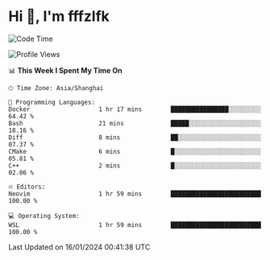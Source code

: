 # Hi 👋, I'm fffzlfk

<!--START_SECTION:waka-->
![Code Time](http://img.shields.io/badge/Code%20Time-642%20hrs%2021%20mins-blue)

![Profile Views](http://img.shields.io/badge/Profile%20Views-0-blue)

📊 **This Week I Spent My Time On** 

```text
🕑︎ Time Zone: Asia/Shanghai

💬 Programming Languages: 
Docker                   1 hr 17 mins        ████████████████░░░░░░░░░   64.42 % 
Bash                     21 mins             █████░░░░░░░░░░░░░░░░░░░░   18.16 % 
Diff                     8 mins              ██░░░░░░░░░░░░░░░░░░░░░░░   07.37 % 
CMake                    6 mins              █░░░░░░░░░░░░░░░░░░░░░░░░   05.81 % 
C++                      2 mins              █░░░░░░░░░░░░░░░░░░░░░░░░   02.06 % 

🔥 Editors: 
Neovim                   1 hr 59 mins        █████████████████████████   100.00 % 

💻 Operating System: 
WSL                      1 hr 59 mins        █████████████████████████   100.00 % 
```


 Last Updated on 16/01/2024 00:41:38 UTC
<!--END_SECTION:waka-->

